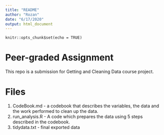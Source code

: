 ```yaml
---
title: "README"
author: "Rozan"
date: "6/17/2020"
output: html_document
---
```


```{r setup, include=FALSE}
knitr::opts_chunk$set(echo = TRUE)
```

# Peer-graded Assignment 

This repo is a submission for Getting and Cleaning Data course project. 


# Files

1. CodeBook.md - a codebook that describes the variables, the data and the work performed to clean up the data. 
2. run_analysis.R - A code which prepares the data using 5 steps described in the codebook.
3. tidydata.txt - final exported data
